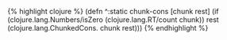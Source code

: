 {% highlight clojure %}
(defn ^:static chunk-cons [chunk rest]
  (if (clojure.lang.Numbers/isZero (clojure.lang.RT/count chunk))
    rest
    (clojure.lang.ChunkedCons. chunk rest)))
{% endhighlight %}
